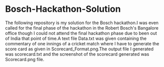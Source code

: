 # Bosch-Hackathon-Solution
The following repository is my solution for the Bosch hackathon.I was even called for the final phase of the hackathon in the Robert Bosch's Bangalore office though I could not attend the final hackathon phase due to been out of India that point of time.A text file Data.txt was given containing the commentary of one innings of a cricket match where I have to generate the score card as given in Scorecard_Format.png.The output file I generated was scorecard.txt and the screenshot of the scorecard generated was Scorecard.png file.
